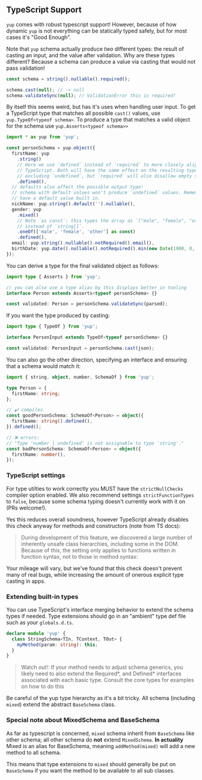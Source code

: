 ## TypeScript Support

`yup` comes with robust typescript support! However, because of how dynamic `yup` is
not everything can be statically typed safely, but for most cases it's "Good Enough".

Note that `yup` schema actually produce _two_ different types: the result of casting an input, and the value after validation.
Why are these types different? Because a schema can produce a value via casting that
would not pass validation!

```js
const schema = string().nullable().required();

schema.cast(null); // -> null
schema.validateSync(null); // ValidationError this is required!
```

By itself this seems weird, but has it's uses when handling user input. To get a
TypeScript type that matches all possible `cast()` values, use `yup.TypeOf<typeof schema>`.
To produce a type that matches a valid object for the schema use `yup.Asserts<typeof schema>>`

```ts
import * as yup from 'yup';

const personSchema = yup.object({
  firstName: yup
    .string()
    // Here we use `defined` instead of `required` to more closely align with
    // TypeScript. Both will have the same effect on the resulting type by
    // excluding `undefined`, but `required` will also disallow empty strings.
    .defined(),
  // defaults also affect the possible output type!
  // schema with default values won't produce `undefined` values. Remember object schema
  // have a default value built in.
  nickName: yup.string().default('').nullable(),
  gender: yup
    .mixed()
    // Note `as const`: this types the array as `["male", "female", "other"]`
    // instead of `string[]`.
    .oneOf(['male', 'female', 'other'] as const)
    .defined(),
  email: yup.string().nullable().notRequired().email(),
  birthDate: yup.date().nullable().notRequired().min(new Date(1900, 0, 1)),
});
```

You can derive a type for the final validated object as follows:

```ts
import type { Asserts } from 'yup';

// you can also use a type alias by this displays better in tooling
interface Person extends Asserts<typeof personSchema> {}

const validated: Person = personSchema.validateSync(parsed);
```

If you want the type produced by casting:

```ts
import type { TypeOf } from 'yup';

interface PersonInput extends TypeOf<typeof personSchema> {}

const validated: PersonInput = personSchema.cast(json);
```

You can also go the other direction, specifying an interface and ensuring that a schema would match it:

```ts
import { string, object, number, SchemaOf } from 'yup';

type Person = {
  firstName: string;
};

// ✔️ compiles
const goodPersonSchema: SchemaOf<Person> = object({
  firstName: string().defined(),
}).defined();

// ❌ errors:
// "Type 'number | undefined' is not assignable to type 'string'."
const badPersonSchema: SchemaOf<Person> = object({
  firstName: number(),
});
```

### TypeScript settings

For type utilties to work correctly you MUST have the `strictNullChecks` compiler option enabled.
We also recommend settings `strictFunctionTypes` to `false`, because some schema
typing doesn't currently work with it on (PRs welcome!).

Yes this reduces overall soundness, however TypeScript already disables this check
anyway for methods and constructors (note from TS docs):

> During development of this feature, we discovered a large number of inherently
> unsafe class hierarchies, including some in the DOM. Because of this,
> the setting only applies to functions written in function syntax, not to those in method syntax:

Your mileage will vary, but we've found that this check doesn't prevent many of
real bugs, while increasing the amount of onerous explicit type casting in apps.

### Extending built-in types

You can use TypeScript's interface merging behavior to extend the schema types
if needed. Type extensions should go in an "ambient" type def file such as your
`globals.d.ts`.

```ts
declare module 'yup' {
  class StringSchema<TIn, TContext, TOut> {
    myMethod(param: string): this;
  }
}
```

> Watch out!: If your method needs to adjust schema generics, you likely
> need to also extend the Required*, and Defined* interfaces associated with
> each basic type. Consult the core types for examples on how to do this

Be careful of the yup type hierarchy as it's a bit tricky. All schema (including `mixed`)
extend the abstract `BaseSchema` class.

### Special note about MixedSchema and BaseSchema

As far as typescript is concerned, `mixed` schema inherit from `BaseSchema` like other schema; all other schema do **not** extend `MixedSchema`. **In actuality** Mixed is an alias for BaseSchema, meaning `addMethod(mixed)` will add a new method to all schema.

This means that type extensions to `mixed` should generally be put on `BaseSchema` if
you want the method to be available to all sub classes.
